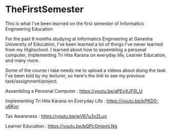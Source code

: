 # TheFirstSemester
This is what I've been learned on the first semester of Informatics Engineering Education


For the past 6 months studying at Informatics Engineering at Ganesha University of Education, I've been learned a lot of things I've never learned from my Highschool. I learned about how to assembling a personal computer, Implementing Tri Hita Karana on everyday life, Learner Education, and many more.

Some of the course i take needs me to upload a videos about doing the task I've been told by my lecturer, so here's the link to see my previous task/assignment/project.

Assembling a Personal Computer : https://youtu.be/aPEvXJF6i_U

Implementing Tri Hita Karana on Everyday Life : https://youtu.be/pPKD0-u6Kvo

Tax Awareness : https://youtu.be/wV67u3vZLuo

Learner Education : https://youtu.be/bQPcOmpmLNg
